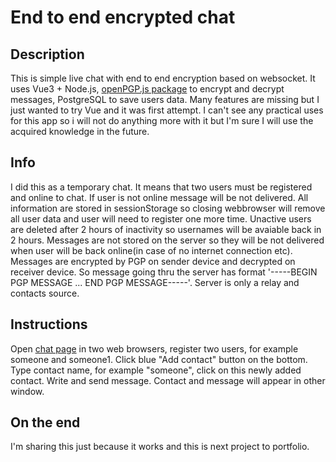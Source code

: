 # End to end encrypted chat
## Description
This is simple live chat with end to end encryption based on websocket. It uses Vue3 + Node.js, [openPGP.js package](https://www.npmjs.com/package/openpgp) to encrypt and decrypt messages, PostgreSQL to save users data.  Many features are missing but I just wanted to try Vue and it was first attempt. I can't see any practical uses for this app so i will not do anything more with it but I'm sure I will use the acquired knowledge in the future. 

## Info
I did this as a temporary chat. It means that two users must be registered and online to chat. If user is not online message will be not delivered. All information are stored in sessionStorage so closing webbrowser will remove all user data and user will need to register one more time. Unactive users are deleted after 2 hours of inactivity so usernames will be avaiable back in 2 hours. Messages are not stored on the server so they will be not delivered when user will be back online(in case of no internet connection etc). Messages are encrypted by PGP on sender device and decrypted on receiver device. So message going thru the server has format '-----BEGIN PGP MESSAGE ... END PGP MESSAGE-----'. Server is only a relay and contacts source.  

## Instructions
Open [chat page](chat.nbtb.eu) in two web browsers, register two users, for example someone and someone1. Click blue "Add contact" button on the bottom. Type contact name, for example "someone", click on this newly added contact. Write and send message. Contact and message will appear in other window. 

## On the end
I'm sharing this just because it works and this is next project to portfolio.


